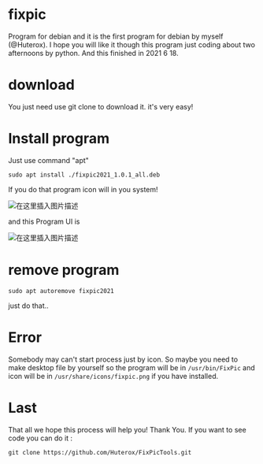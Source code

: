 # fixpic
Program for debian and it is the first program for debian by myself (@Huterox). I hope you will like it though this program just coding about two afternoons by python. And this finished in 2021 6 18.

# download 
You just need use git clone to download it. it's very easy!

# Install program

Just use command "apt"
```
sudo apt install ./fixpic2021_1.0.1_all.deb
```
If you do that program icon will in you system!


![在这里插入图片描述](https://img-blog.csdnimg.cn/98832d3025a74cd2b6290c08ae8ea769.png?x-oss-process=image/watermark,type_ZHJvaWRzYW5zZmFsbGJhY2s,shadow_50,text_Q1NETiBASFVURVJPWA==,size_14,color_FFFFFF,t_70,g_se,x_16#pic_center)

and this Program UI is 

![在这里插入图片描述](https://img-blog.csdnimg.cn/0b1e707206ac47bfa1edc3af65719d2d.png?x-oss-process=image/watermark,type_ZHJvaWRzYW5zZmFsbGJhY2s,shadow_50,text_Q1NETiBASFVURVJPWA==,size_20,color_FFFFFF,t_70,g_se,x_16#pic_center)
# remove program

```
sudo apt autoremove fixpic2021
```
just do that..

# Error
Somebody may can't start process just by icon. So maybe you need to make desktop file by yourself 
so the program will be in `/usr/bin/FixPic` and icon will be in `/usr/share/icons/fixpic.png` if you have installed.
#  Last
That all we hope this process will help you! Thank You.
If you want to see code you can do it :

```
git clone https://github.com/Huterox/FixPicTools.git
```

